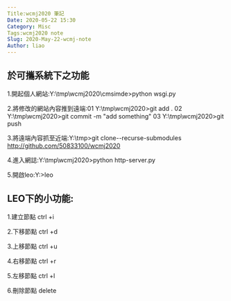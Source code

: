 ```yaml
---
Title:wcmj2020 筆記
Date: 2020-05-22 15:30
Category: Misc
Tags:wcmj2020 note
Slug: 2020-May-22-wcmj-note
Author: liao
---
```


於可攜系統下之功能
----

1.開起個人網站:Y:\tmp\wcmj2020\cmsimde>python wsgi.py

2.將修改的網站內容推到遠端:01   Y:\tmp\wcmj2020>git add .      02      Y:\tmp\wcmj2020>git commit -m "add something"       03         Y:\tmp\wcmj2020>git push

3.將遠端內容抓至近端:Y:\tmp>git clone--recurse-submodules http://github.com/50833100/wcmj2020
 
4.進入網誌:Y:\tmp\wcmj2020>python http-server.py

5.開啟leo:Y:\>leo

LEO下的小功能:
----

1.建立節點  ctrl +i

2.下移節點  ctrl +d

3.上移節點  ctrl +u

4.右移節點  ctrl +r

5.左移節點  ctrl +l

6.刪除節點  delete
